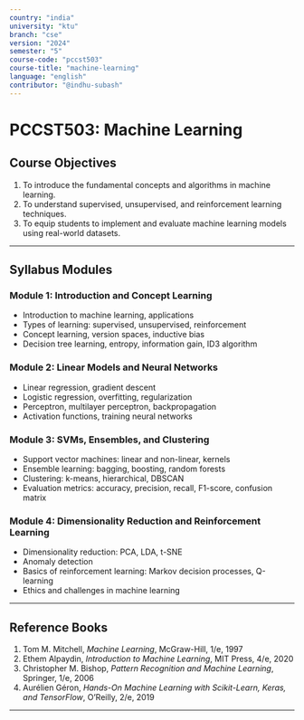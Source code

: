 ```yaml
---
country: "india"
university: "ktu"
branch: "cse"
version: "2024"
semester: "5"
course-code: "pccst503"
course-title: "machine-learning"
language: "english"
contributor: "@indhu-subash"
---
```


# PCCST503: Machine Learning

## Course Objectives

1. To introduce the fundamental concepts and algorithms in machine learning.  
2. To understand supervised, unsupervised, and reinforcement learning techniques.  
3. To equip students to implement and evaluate machine learning models using real-world datasets.  

---

## Syllabus Modules

### Module 1: Introduction and Concept Learning
- Introduction to machine learning, applications  
- Types of learning: supervised, unsupervised, reinforcement  
- Concept learning, version spaces, inductive bias  
- Decision tree learning, entropy, information gain, ID3 algorithm  

### Module 2: Linear Models and Neural Networks
- Linear regression, gradient descent  
- Logistic regression, overfitting, regularization  
- Perceptron, multilayer perceptron, backpropagation  
- Activation functions, training neural networks  

### Module 3: SVMs, Ensembles, and Clustering
- Support vector machines: linear and non-linear, kernels  
- Ensemble learning: bagging, boosting, random forests  
- Clustering: k-means, hierarchical, DBSCAN  
- Evaluation metrics: accuracy, precision, recall, F1-score, confusion matrix  

### Module 4: Dimensionality Reduction and Reinforcement Learning
- Dimensionality reduction: PCA, LDA, t-SNE  
- Anomaly detection  
- Basics of reinforcement learning: Markov decision processes, Q-learning  
- Ethics and challenges in machine learning  

---

## Reference Books

1. Tom M. Mitchell, *Machine Learning*, McGraw-Hill, 1/e, 1997  
2. Ethem Alpaydin, *Introduction to Machine Learning*, MIT Press, 4/e, 2020  
3. Christopher M. Bishop, *Pattern Recognition and Machine Learning*, Springer, 1/e, 2006  
4. Aurélien Géron, *Hands-On Machine Learning with Scikit-Learn, Keras, and TensorFlow*, O’Reilly, 2/e, 2019  

---

